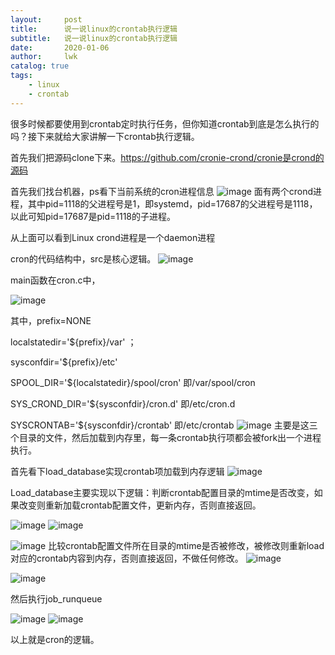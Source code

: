 ```yaml
---
layout:     post
title:      说一说linux的crontab执行逻辑
subtitle:   说一说linux的crontab执行逻辑
date:       2020-01-06
author:     lwk
catalog: true
tags:
    - linux
    - crontab
---
```



很多时候都要使用到crontab定时执行任务，但你知道crontab到底是怎么执行的吗？接下来就给大家讲解一下crontab执行逻辑。

首先我们把源码clone下来。https://github.com/cronie-crond/cronie是crond的源码

 

首先我们找台机器，ps看下当前系统的cron进程信息
![image](https://user-images.githubusercontent.com/36918717/176905476-b710e800-1d91-4e87-9480-0385ddf40e3a.png)
面有两个crond进程，其中pid=1118的父进程号是1，即systemd，pid=17687的父进程号是1118，以此可知pid=17687是pid=1118的子进程。

从上面可以看到Linux crond进程是一个daemon进程

 

 

cron的代码结构中，src是核心逻辑。
![image](https://user-images.githubusercontent.com/36918717/176905509-5648c08c-96e9-4a4f-b9bc-b1b2698ce787.png)

main函数在cron.c中，

![image](https://user-images.githubusercontent.com/36918717/176905546-3b5a5049-1e7c-4125-a421-3509e2f5bac9.png)

其中，prefix=NONE

localstatedir='${prefix}/var' ；

sysconfdir='${prefix}/etc'

SPOOL_DIR='${localstatedir}/spool/cron' 即/var/spool/cron

SYS_CROND_DIR='${sysconfdir}/cron.d' 即/etc/cron.d

SYSCRONTAB='${sysconfdir}/crontab' 即/etc/crontab
![image](https://user-images.githubusercontent.com/36918717/176905594-0325fc9f-9f3b-4b5a-a05a-3224f2973be0.png)
主要是这三个目录的文件，然后加载到内存里，每一条crontab执行项都会被fork出一个进程执行。

 

 

 

首先看下load_database实现crontab项加载到内存逻辑
![image](https://user-images.githubusercontent.com/36918717/176905622-98d95aab-2082-49be-a71c-7590e6f9fb09.png)

Load_database主要实现以下逻辑：判断crontab配置目录的mtime是否改变，如果改变则重新加载crontab配置文件，更新内存，否则直接返回。

![image](https://user-images.githubusercontent.com/36918717/176905647-f4997b9c-b976-4619-9e50-fae22093681f.png)
![image](https://user-images.githubusercontent.com/36918717/176905656-243adf51-968d-4dbb-acb2-fff5b49def18.png)

![image](https://user-images.githubusercontent.com/36918717/176905670-99619288-f9b8-4c19-a434-56626c8f915d.png)
比较crontab配置文件所在目录的mtime是否被修改，被修改则重新load对应的crontab内容到内存，否则直接返回，不做任何修改。
![image](https://user-images.githubusercontent.com/36918717/176905687-27258993-64bf-472c-8a23-50982b950b2d.png)

![image](https://user-images.githubusercontent.com/36918717/176905699-ce92436e-8f27-4b4b-b197-879c32c8ebbd.png)

然后执行job_runqueue

![image](https://user-images.githubusercontent.com/36918717/176905723-7189dc4a-aad9-4583-8afe-47ecf17ed93a.png)
![image](https://user-images.githubusercontent.com/36918717/176905731-9f17be1f-18f1-42a1-97ce-1c0d40cd608f.png)

以上就是cron的逻辑。







